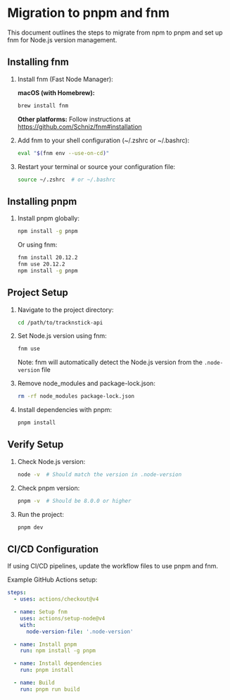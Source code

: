 # Migration to pnpm and fnm

This document outlines the steps to migrate from npm to pnpm and set up fnm for Node.js version management.

## Installing fnm

1. Install fnm (Fast Node Manager):

   **macOS (with Homebrew):**

   ```bash
   brew install fnm
   ```

   **Other platforms:**
   Follow instructions at https://github.com/Schniz/fnm#installation

2. Add fnm to your shell configuration (~/.zshrc or ~/.bashrc):

   ```bash
   eval "$(fnm env --use-on-cd)"
   ```

3. Restart your terminal or source your configuration file:

   ```bash
   source ~/.zshrc  # or ~/.bashrc
   ```

## Installing pnpm

1. Install pnpm globally:

   ```bash
   npm install -g pnpm
   ```

   Or using fnm:

   ```bash
   fnm install 20.12.2
   fnm use 20.12.2
   npm install -g pnpm
   ```

## Project Setup

1. Navigate to the project directory:

   ```bash
   cd /path/to/tracknstick-api
   ```

2. Set Node.js version using fnm:

   ```bash
   fnm use
   ```

   Note: fnm will automatically detect the Node.js version from the `.node-version` file

3. Remove node_modules and package-lock.json:

   ```bash
   rm -rf node_modules package-lock.json
   ```

4. Install dependencies with pnpm:

   ```bash
   pnpm install
   ```

## Verify Setup

1. Check Node.js version:

   ```bash
   node -v  # Should match the version in .node-version
   ```

2. Check pnpm version:

   ```bash
   pnpm -v  # Should be 8.0.0 or higher
   ```

3. Run the project:

   ```bash
   pnpm dev
   ```

## CI/CD Configuration

If using CI/CD pipelines, update the workflow files to use pnpm and fnm.

Example GitHub Actions setup:

```yaml
steps:
  - uses: actions/checkout@v4

  - name: Setup fnm
    uses: actions/setup-node@v4
    with:
      node-version-file: '.node-version'

  - name: Install pnpm
    run: npm install -g pnpm

  - name: Install dependencies
    run: pnpm install

  - name: Build
    run: pnpm run build
```
